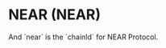 # NEAR (NEAR)

<!--@include: ./_xfi.md{,12}--> And `near` is the `chainId` for NEAR Protocol.

<div ref="refDetectWallet"/>

<!--@include: ./_xfi.md{14,}-->

<script setup>
import { createElement } from 'react'
import { createRoot } from 'react-dom/client'
import { ref, onMounted } from 'vue'

import DetectWallet from '../components/DetectWallet.jsx'

const refDetectWallet = ref()
const refConnectWallet = ref()
onMounted(() => {
  const rootDetectWallet = createRoot(refDetectWallet.value)
  rootDetectWallet.render(createElement(DetectWallet, {
    chainId: 'near',
  }, null))
})
</script>
